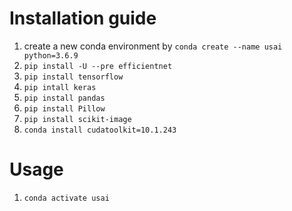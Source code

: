 # Installation guide
1. create a new conda environment by ```conda create --name usai python=3.6.9```
2. ```pip install -U --pre efficientnet```
3. ```pip install tensorflow```
4. ```pip intall keras```
5. ```pip install pandas```
6. ```pip install Pillow```
7. ```pip install scikit-image```
8. ```conda install cudatoolkit=10.1.243```
# Usage
1. ```conda activate usai```
